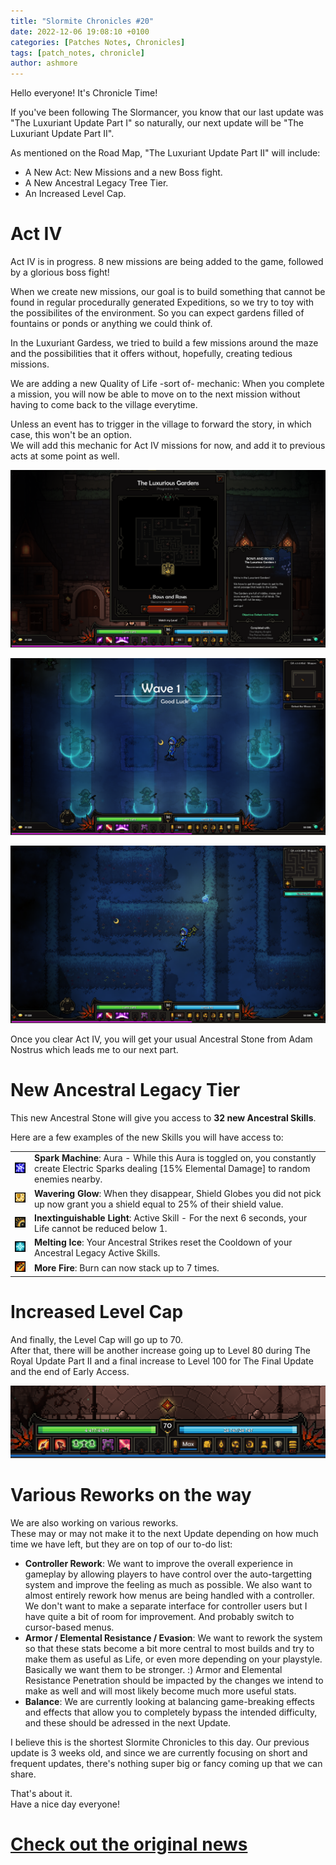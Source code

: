 ```yaml
---
title: "Slormite Chronicles #20"
date: 2022-12-06 19:08:10 +0100
categories: [Patches Notes, Chronicles]
tags: [patch_notes, chronicle]
author: ashmore
---
```

Hello everyone! It's Chronicle Time!  
  
If you've been following The Slormancer, you know that our last update was "The Luxuriant Update Part I" so naturally, our next update will be "The Luxuriant Update Part II".  
  
As mentioned on the Road Map, "The Luxuriant Update Part II" will include:  

* A New Act: New Missions and a new Boss fight.
* A New Ancestral Legacy Tree Tier.
* An Increased Level Cap.

  
  

Act IV
======

  
Act IV is in progress. 8 new missions are being added to the game, followed by a glorious boss fight!  
  
When we create new missions, our goal is to build something that cannot be found in regular procedurally generated Expeditions, so we try to toy with the possibilites of the environment. So you can expect gardens filled of fountains or ponds or anything we could think of.  
  
In the Luxuriant Gardess, we tried to build a few missions around the maze and the possibilities that it offers without, hopefully, creating tedious missions.  
  
We are adding a new Quality of Life -sort of- mechanic: When you complete a mission, you will now be able to move on to the next mission without having to come back to the village everytime.  
  
Unless an event has to trigger in the village to forward the story, in which case, this won't be an option.  
We will add this mechanic for Act IV missions for now, and add it to previous acts at some point as well.  
  
![](/assets/patch_notes/e63fc5aac4e37602f49364a9182975d6b1a44b33)  
  
![](/assets/patch_notes/334805512e06efd573dd106794298ba2164ea150)  
  
![](/assets/patch_notes/1d23ba73f87a05c99e1ae12e5c871bb58b3e6f33)  
  
  
Once you clear Act IV, you will get your usual Ancestral Stone from Adam Nostrus which leads me to our next part.  
  

New Ancestral Legacy Tier
=========================

  
This new Ancestral Stone will give you access to **32 new Ancestral Skills**.  
  
Here are a few examples of the new Skills you will have access to:  
  

|  |  |
| --- | --- |
| ![](/assets/patch_notes/9d5556b2c70069d10fea65f664507a78b396b3f8) | **Spark Machine**: Aura - While this Aura is toggled on, you constantly create Electric Sparks dealing [15% Elemental Damage] to random enemies nearby. |
| ![](/assets/patch_notes/aabc8b75087f6b92918cbd0885159c43b2b7b4a8) | **Wavering Glow**: When they disappear, Shield Globes you did not pick up now grant you a shield equal to 25% of their shield value. |
| ![](/assets/patch_notes/c86638a3f45056759a31b849d910fca47c0b977c) | **Inextinguishable Light**: Active Skill - For the next 6 seconds, your Life cannot be reduced below 1. |
| ![](/assets/patch_notes/bb21486ce10920a3c59dcebaf38ecd6a17dd2836) | **Melting Ice**: Your Ancestral Strikes reset the Cooldown of your Ancestral Legacy Active Skills. |
| ![](/assets/patch_notes/f02d241f142601098d8294a7523a6a9888c8623c) | **More Fire**: Burn can now stack up to 7 times. |

  
  
  

Increased Level Cap
===================

  
And finally, the Level Cap will go up to 70.  
After that, there will be another increase going up to Level 80 during The Royal Update Part II and a final increase to Level 100 for The Final Update and the end of Early Access.  
  
![](/assets/patch_notes/856fb6aa717e62966fd9b4849a78325b4653da78)  
  

Various Reworks on the way
==========================

  
We are also working on various reworks.   
These may or may not make it to the next Update depending on how much time we have left, but they are on top of our to-do list:  

* **Controller Rework**: We want to improve the overall experience in gameplay by allowing players to have control over the auto-targetting system and improve the feeling as much as possible.
We also want to almost entirely rework how menus are being handled with a controller. We don't want to make a separate interface for controller users but I have quite a bit of room for improvement. And probably switch to cursor-based menus.  
* **Armor / Elemental Resistance / Evasion**: We want to rework the system so that these stats become a bit more central to most builds and try to make them as useful as Life, or even more depending on your playstyle. Basically we want them to be stronger. :)
Armor and Elemental Resistance Penetration should be impacted by the changes we intend to make as well and will most likely become much more useful stats.  
* **Balance**: We are currently looking at balancing game-breaking effects and effects that allow you to completely bypass the intended difficulty, and these should be adressed in the next Update.

  
  
I believe this is the shortest Slormite Chronicles to this day. Our previous update is 3 weeks old, and since we are currently focusing on short and frequent updates, there's nothing super big or fancy coming up that we can share.   
  
  
That's about it.  
Have a nice day everyone!

# <a href="https://steamstore-a.akamaihd.net/news/externalpost/steam_community_announcements/4979322040035684549" target="_blank">Check out the original news</a>